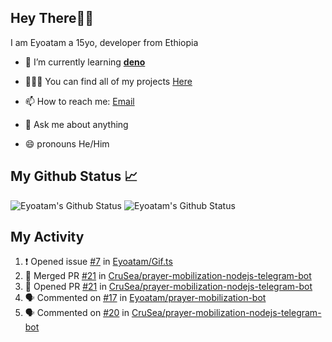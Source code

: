 ## Hey There👋🏽

I am Eyoatam a 15yo, developer from Ethiopia

- 🔭 I’m currently learning **[deno](https://github.com/denoland/deno)**

- 🧑🏽‍💻  You can find all of my projects [Here](https://github.com/Eyoatam?tab=repositories)

- 📫  How to reach me: [Email](mailto:eyoatamtamirat7@gmail.com)

- 💬 Ask me about anything

- 😄 pronouns He/Him

## My Github Status 📈 
<p> 
  <img src="https://github-readme-stats.vercel.app/api?username=Eyoatam&show_icons=true&theme=prussian" alt="Eyoatam's Github Status" />
  <img src="https://github-readme-stats.vercel.app/api/top-langs/?username=Eyoatam&layout=compact&theme=prussian" alt="Eyoatam's Github Status" />
</p>

## My Activity

<!--START_SECTION:activity-->
1. ❗️ Opened issue [#7](https://github.com/Eyoatam/Gif.ts/issues/7) in [Eyoatam/Gif.ts](https://github.com/Eyoatam/Gif.ts)
2. 🎉 Merged PR [#21](https://github.com/CruSea/prayer-mobilization-nodejs-telegram-bot/pull/21) in [CruSea/prayer-mobilization-nodejs-telegram-bot](https://github.com/CruSea/prayer-mobilization-nodejs-telegram-bot)
3. 💪 Opened PR [#21](https://github.com/CruSea/prayer-mobilization-nodejs-telegram-bot/pull/21) in [CruSea/prayer-mobilization-nodejs-telegram-bot](https://github.com/CruSea/prayer-mobilization-nodejs-telegram-bot)
4. 🗣 Commented on [#17](https://github.com/Eyoatam/prayer-mobilization-bot/issues/17) in [Eyoatam/prayer-mobilization-bot](https://github.com/Eyoatam/prayer-mobilization-bot)
5. 🗣 Commented on [#20](https://github.com/CruSea/prayer-mobilization-nodejs-telegram-bot/issues/20) in [CruSea/prayer-mobilization-nodejs-telegram-bot](https://github.com/CruSea/prayer-mobilization-nodejs-telegram-bot)
<!--END_SECTION:activity-->
